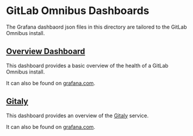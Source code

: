 # GitLab Omnibus Dashboards

The Grafana dashbaord json files in this directory are tailored to the GitLab Omnibus install.

## [Overview Dashboard](overview.json)

This dashboard provides a basic overview of the health of a GitLab Omnibus install.

It can also be found on [grafana.com](https://grafana.com/dashboards/5774).

## [Gitaly](gitaly.json)

This dashboard provides an overview of the [Gitaly](https://docs.gitlab.com/ee/administration/gitaly/) service.

It can also be found on [grafana.com](https://grafana.com/dashboards/9123).
